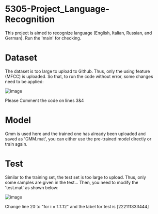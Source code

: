 # 5305-Project_Language-Recognition
This project is aimed to recognize language (English, Italian, Russian, and German).
Run the 'main' for checking.

# Dataset
The dataset is too large to upload to Github. Thus, only the using feature (MFCC) is uploaded.
So that, to run the code without error, some changes need to be applied:

![image](https://github.com/QinghongFrank/5305-Project_Language-Recognition/assets/141197302/fd02d352-bed2-49d0-8733-e08b46aaa264)

Please Comment the code on lines 3&4

# Model
Gmm is used here and the trained one has already been uploaded and saved as 'GMM.mat', you can either use the pre-trained model directly or train again.

# Test
Similar to the training set, the test set is too large to upload. Thus, only some samples are given in the test...
Then, you need to modify the 'test.mat' as shown below:

![image](https://github.com/QinghongFrank/5305-Project_Language-Recognition/assets/141197302/9b052967-8d59-40c8-afd4-f35a4168e0bc)

Change line 20 to "for i = 1:1:12" and the label for test is [222111333444]
